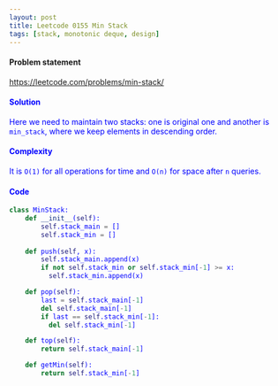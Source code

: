 ```yaml
---
layout: post
title: Leetcode 0155 Min Stack
tags: [stack, monotonic deque, design]
---
```


#### Problem statement

<a href="https://leetcode.com/problems/min-stack/"> <font color = blue>https://leetcode.com/problems/min-stack/

#### Solution
Here we need to maintain two stacks: one is original one and another is `min_stack`, where we keep elements in descending order.

#### Complexity
It is `O(1)` for all operations for time and `O(n)` for space after `n` queries.

#### Code
```python
class MinStack:
    def __init__(self):
        self.stack_main = []
        self.stack_min = []
        
    def push(self, x):
        self.stack_main.append(x)
        if not self.stack_min or self.stack_min[-1] >= x:
          self.stack_min.append(x)

    def pop(self):
        last = self.stack_main[-1]
        del self.stack_main[-1]
        if last == self.stack_min[-1]:
          del self.stack_min[-1]

    def top(self):
        return self.stack_main[-1]

    def getMin(self):
        return self.stack_min[-1]
```

